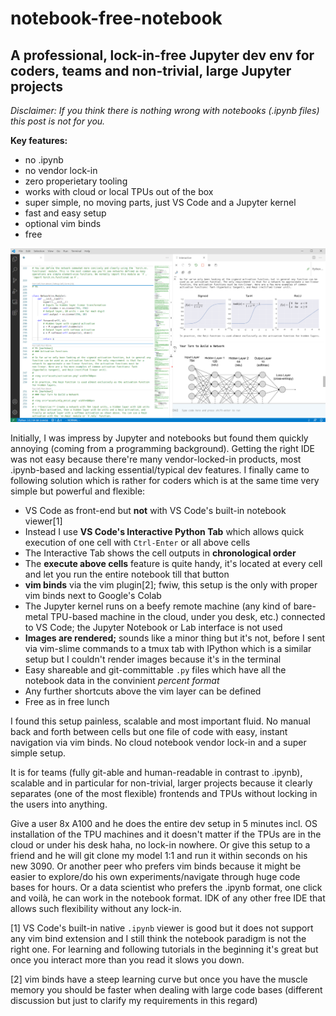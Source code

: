 # notebook-free-notebook
## A professional, lock-in-free Jupyter dev env for coders, teams and non-trivial, large Jupyter projects

_Disclaimer: If you think there is nothing wrong with notebooks (.ipynb files) this post is not for you._

**Key features:**
- no .ipynb
- no vendor lock-in
- zero properietary tooling
- works with cloud or local TPUs out of the box
- super simple, no moving parts, just VS Code and a Jupyter kernel
- fast and easy setup
- optional vim binds
- free

![vscode.png](vscode.png)

Initially, I was impress by Jupyter and notebooks but found them quickly annoying (coming from a programming background). Getting the right IDE was not easy because there're many vendor-locked-in products, most .ipynb-based and lacking essential/typical dev features. I finally came to following solution which is rather for coders which is at the same time very simple but powerful and flexible:

- VS Code as front-end but **not** with VS Code's built-in notebook viewer[1]
- Instead I use **VS Code's Interactive Python Tab** which allows quick execution of one cell with `Ctrl-Enter` or all above cells
- The Interactive Tab shows the cell outputs in **chronological order**
- The **execute above cells** feature is quite handy, it's located at every cell and let you run the entire notebook till that button
- **vim binds** via the vim plugin[2]; fwiw, this setup is the only with proper vim binds next to Google's Colab
- The Jupyter kernel runs on a beefy remote machine (any kind of bare-metal TPU-based machine in the cloud, under you desk, etc.) connected to VS Code; the Jupyter Notebook or Lab interface is not used
- **Images are rendered;** sounds like a minor thing but it's not, before I sent via vim-slime commands to a tmux tab with IPython which is a similar setup but I couldn't render images because it's in the terminal
- Easy shareable and git-committable `.py` files which have all the notebook data in the convinient *percent format*
- Any further shortcuts above the vim layer can be defined
- Free as in free lunch

I found this setup painless, scalable and most important fluid. No manual back and forth between cells but one file of code with easy, instant navigation via vim binds. No cloud notebook vendor lock-in and a super simple setup.

It is for teams (fully git-able and human-readable in contrast to .ipynb), scalable and in particular for non-trivial, larger projects because it clearly separates (one of the most flexible) frontends and TPUs without locking in the users into anything.

Give a user 8x A100 and he does the entire dev setup in 5 minutes incl. OS installation of the TPU machines and it doesn't matter if the TPUs are in the cloud or under his desk haha, no lock-in nowhere. Or give this setup to a friend and he will git clone my model 1:1 and run it within seconds on his new 3090. Or another peer who prefers vim binds because it might be easier to explore/do his own experiments/navigate through huge code bases for hours. Or a data scientist who prefers the .ipynb format, one click and voilà, he can work in the notebook format. IDK of any other free IDE that allows such flexibility without any lock-in.

[1] VS Code's built-in native `.ipynb` viewer is good but it does not support any vim bind extension and I still think the notebook paradigm is not the right one. For learning and following tutorials in the beginning it's great but once you interact more than you read it slows you down.

[2] vim binds have a steep learning curve but once you have the muscle memory you should be faster when dealing with large code bases (different discussion but just to clarify my requirements in this regard)
